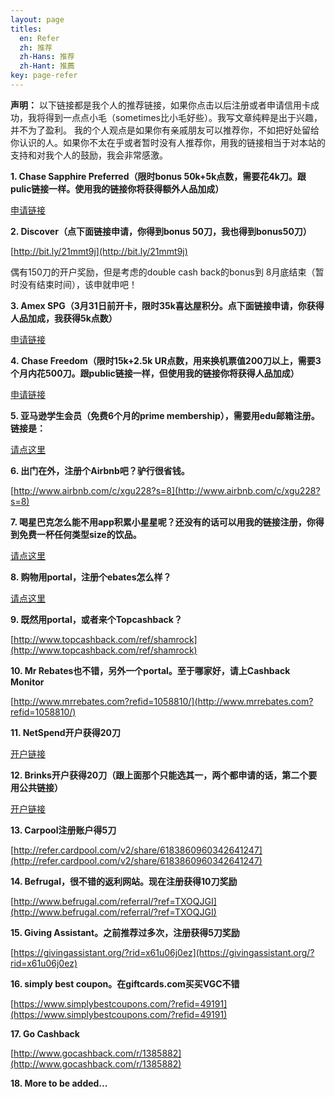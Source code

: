 ```yaml
---
layout: page
titles:
  en: Refer
  zh: 推荐
  zh-Hans: 推荐
  zh-Hant: 推薦
key: page-refer
---
```


**声明：**
以下链接都是我个人的推荐链接，如果你点击以后注册或者申请信用卡成功，我将得到一点点小毛（sometimes比小毛好些）。我写文章纯粹是出于兴趣，并不为了盈利。
我的个人观点是如果你有亲戚朋友可以推荐你，不如把好处留给你认识的人。如果你不太在乎或者暂时没有人推荐你，用我的链接相当于对本站的支持和对我个人的鼓励，我会非常感激。


**1. Chase Sapphire Preferred（限时bonus 50k+5k点数，需要花4k刀。跟pulic链接一样。使用我的链接你将获得额外人品加成）**

[申请链接](https://applynow.chase.com/FlexAppWeb/renderApp.do?PID=CFFD2&SPID=FDY7&CELL=6VXS&MSC=1518839478)


**2. Discover（点下面链接申请，你得到bonus 50刀，我也得到bonus50刀）**



[http://bit.ly/21mmt9j](http://bit.ly/21mmt9j)

偶有150刀的开户奖励，但是考虑的double cash back的bonus到
8月底结束（暂时没有结束时间），该申就申吧！


**3. Amex SPG（3月31日前开卡，限时35k喜达屋积分。点下面链接申请，你获得人品加成，我获得5k点数）**



[申请链接](https://www304.americanexpress.com/personal-card-application/starwood-preferred-credit-card/49002-750-0-9FDBCE6021906661F0A844E06973C6E0F630B68437904BAA-200002-1oVV+bmFvAH5*fwaAUgmI+6RfXk=?csi=starwood-preferred-credit-card/49002-750-0-9FDBCE6021906661F0A844E06973C6E0F630B68437904BAA-200002-1oVV+bmFvAH5*fwaAUgmI+6RfXk=&om_rid=NvcH5H&om_mid=_BUe_XQB859vgb.&om_lid=axp2)


**4. Chase Freedom（限时15k+2.5k UR点数，用来换机票值200刀以上，需要3个月内花500刀。跟public链接一样，但使用我的链接你将获得人品加成）**



[申请链接](https://applynow.chase.com/FlexAppWeb/renderApp.do?PID=CFFD2&SPID=FF6T&CELL=6RKJ&MSC=1518309946)


**5. 亚马逊学生会员（免费6个月的prime membership），需要用edu邮箱注册。链接是：**



[请点这里](http://www.amazon.com/gp/student/signup/info?ie=UTF8&refcust=FD24CDKIV4V2XKL4MOCY6R5HBM&ref_type=generic)


**6. 出门在外，注册个Airbnb吧？驴行很省钱。**



[http://www.airbnb.com/c/xgu228?s=8](http://www.airbnb.com/c/xgu228?s=8)


**7. 喝星巴克怎么能不用app积累小星星呢？还没有的话可以用我的链接注册，你得到免费一杯任何类型size的饮品。**



[请点这里](http://refer.starbucks.com/v2/share/6149172321054435805/77696c6c6775407961686f6f2e636f6d)


**8. 购物用portal，注册个ebates怎么样？**



[请点这里](http://www.ebates.com/rf.do?referrerid=pn3%2FBSjsI1XhPFkeH8jeKQ%3D%3D&eeid=28187)


**9. 既然用portal，或者来个Topcashback？**



[http://www.topcashback.com/ref/shamrock](http://www.topcashback.com/ref/shamrock)


**10. Mr Rebates也不错，另外一个portal。至于哪家好，请上Cashback Monitor**



[http://www.mrrebates.com?refid=1058810/](http://www.mrrebates.com?refid=1058810/)


**11. NetSpend开户获得20刀**



[开户链接](https://mynetspendcard.com/prepaid-debit-card/applyNow.m?uref=5379135708)


**12. Brinks开户获得20刀（跟上面那个只能选其一，两个都申请的话，第二个要用公共链接）**



[开户链接](https://www.brinksprepaidmastercard.com/prepaid-debit-card/applyNow.m?ctxName=b_raf&uref=2848114083)


**13. Carpool注册账户得5刀**



[http://refer.cardpool.com/v2/share/6183860960342641247](http://refer.cardpool.com/v2/share/6183860960342641247)


**14. Befrugal，很不错的返利网站。现在注册获得10刀奖励**



[http://www.befrugal.com/referral/?ref=TXOQJGI](http://www.befrugal.com/referral/?ref=TXOQJGI)


**15. Giving Assistant。之前推荐过多次，注册获得5刀奖励**



[https://givingassistant.org/?rid=x61u06j0ez](https://givingassistant.org/?rid=x61u06j0ez)


**16. simply best coupon。在giftcards.com买买VGC不错**



[https://www.simplybestcoupons.com/?refid=49191](https://www.simplybestcoupons.com/?refid=49191)


**17. Go Cashback**


[http://www.gocashback.com/r/1385882](http://www.gocashback.com/r/1385882)

**18. More to be added...**
